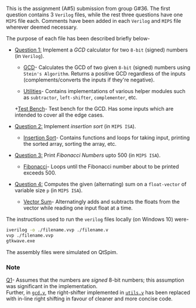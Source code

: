 This is the assignment (A#5) submission from group G#36. The first question contains 3 `Verilog` files, while the rest three questions have one `MIPS` file each.
Comments have been added in each `Verilog` and `MIPS` file wherever deemed necessary.

The purpose of each file has been described briefly below-

+ <u>[Question 1:](./Q1/)</u> Implement a *GCD* calculator for two `8-bit` (signed) numbers (in `Verilog`).
  + [GCD](./Q1/gcd.v)- Calculates the GCD of two given `8-bit` (signed) numbers using `Stein's Algorithm`. Returns a positive GCD regardless of the inputs (complements/converts the inputs if they're negative).
  
  + [Utilities](./Q1/utils.v)- Contains implementations of various helper modules such as `subtractor`, `left-shifter`, `complementer`, etc.

  +[Test Bench](./Q1/tb.v)- Test bench for the GCD. Has some inputs which are intended to cover all the edge cases.

+ <u>[Question 2:](./Q2/)</u> Implement *insertion sort* (in `MIPS ISA`).
  + [Insertion Sort](./Q2/insertionSort.s)- Contains functions and loops for taking input, printing the sorted array, sorting the array, etc.

+ <u>[Question 3:](./Q3/)</u> Print *Fibonacci Numbers* upto 500 (in `MIPS ISA`).
  + [Fibonacci](./Q3/fib.s)- Loops until the Fibonacci number about to be printed exceeds 500.

+ <u>[Question 4:](./Q4/)</u> Computes the given (alternating) sum on a `float-vector` of variable size `p` (in `MIPS ISA`).
  + [Vector Sum](./Q4/vecsum.s)- Alternatingly adds and subtracts the floats from the vector while reading one input float at a time.

The instructions used to run the `verilog` files locally (on Windows 10) were-
```bash
iverilog -o ./filename.vvp ./filename.v
vvp ./filename.vvp
gtkwave.exe
```
The assembly files were simulated on QtSpim.

### Note
[Q1](./Q1/)- Assumes that the numbers are *signed* 8-bit numbers; this assumption was significant in the implementation.<br> Further, in [`gcd.v`](./Q1/gcd.v), the right-shifter implemented in [`utils.v`](./Q1/utils.v) has been replaced with in-line right shifting in favour of cleaner and more concise code.